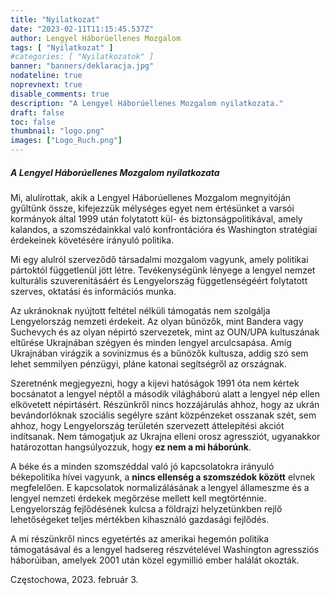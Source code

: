 ```yaml
---
title: "Nyilatkozat"
date: "2023-02-11T11:15:45.537Z"
author: Lengyel Háborúellenes Mozgalom
tags: [ "Nyilatkozat" ]
#categories: [ "Nyilatkozatok" ]
banner: "banners/deklaracja.jpg"
nodateline: true
noprevnext: true
disable_comments: true
description: "A Lengyel Háborúellenes Mozgalom nyilatkozata."
draft: false
toc: false
thumbnail: "logo.png"
images: ["Logo_Ruch.png"]
---
```


##### A Lengyel Háborúellenes Mozgalom nyilatkozata


Mi, alulírottak, akik a Lengyel Háborúellenes Mozgalom megnyitóján gyűltünk össze, kifejezzük mélységes egyet nem értésünket a varsói kormányok által 1999 után folytatott kül- és biztonságpolitikával, amely kalandos, a szomszédainkkal való konfrontációra és Washington stratégiai érdekeinek követésére irányuló politika.


Mi egy alulról szerveződő társadalmi mozgalom vagyunk, amely politikai pártoktól függetlenül jött létre. Tevékenységünk lényege a lengyel nemzet kulturális szuverenitásáért és Lengyelország függetlenségéért folytatott szerves, oktatási és információs munka.


Az ukránoknak nyújtott feltétel nélküli támogatás nem szolgálja Lengyelország nemzeti érdekeit. Az olyan bűnözők, mint Bandera vagy Suchevych és az olyan népirtó szervezetek, mint az OUN/UPA kultuszának eltűrése Ukrajnában szégyen és minden lengyel arculcsapása. Amíg Ukrajnában virágzik a sovinizmus és a bűnözők kultusza, addig szó sem lehet semmilyen pénzügyi, pláne katonai segítségről az országnak.


Szeretnénk megjegyezni, hogy a kijevi hatóságok 1991 óta nem kértek bocsánatot a lengyel néptől a második világháború alatt a lengyel nép ellen elkövetett népirtásért. Részünkről nincs hozzájárulás ahhoz, hogy az ukrán bevándorlóknak szociális segélyre szánt közpénzeket osszanak szét, sem ahhoz, hogy Lengyelország területén szervezett áttelepítési akciót indítsanak. Nem támogatjuk az Ukrajna elleni orosz agressziót, ugyanakkor határozottan hangsúlyozzuk, hogy __ez nem a mi háborúnk__.


A béke és a minden szomszéddal való jó kapcsolatokra irányuló békepolitika hívei vagyunk, a __nincs ellenség a szomszédok között__ elvnek megfelelően. E kapcsolatok normalizálásának a lengyel állameszme és a lengyel nemzeti érdekek megőrzése mellett kell megtörténnie. Lengyelország fejlődésének kulcsa a földrajzi helyzetünkben rejlő lehetőségeket teljes mértékben kihasználó gazdasági fejlődés.


A mi részünkről nincs egyetértés az amerikai hegemón politika támogatásával és a lengyel hadsereg részvételével Washington agressziós háborúiban, amelyek 2001 után közel egymillió ember halálát okozták.


Częstochowa, 2023. február 3.